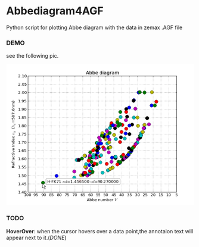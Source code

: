 Abbediagram4AGF
===============

Python script for plotting Abbe diagram with the data in zemax .AGF file

### DEMO ###
see the following pic.

![AbbeDiagramofCDGM](https://raw.githubusercontent.com/imyu37/Abbediagram4AGF/master/CDGMAbbeDiagram.png)

### TODO ###
**HoverOver**: when the cursor hovers over a data point,the annotaion text will appear next to it.(*DONE*) <br>
